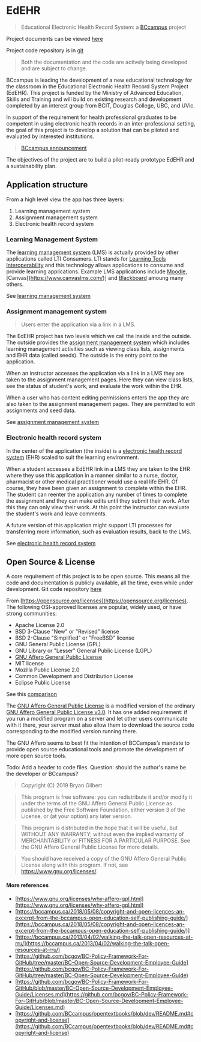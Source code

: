 # EdEHR

> Educational Electronic Health Record System: a [BCcampus](https://bccampus.ca) project

Project documents can be viewed [here](https://bryan-gilbert.github.io/edehr/)

Project code repository is in [git](https://github.com/BCcampus/edehr)

> Both the documentation and the code are actively being developed and are subject to change.

BCcampus is leading the development of a new educational technology for the classroom in the Educational Electronic Health 
Record System Project (EdEHR). This project is funded by the Ministry of Advanced Education, Skills and Training and 
will build on existing research and development completed by an interest group from BCIT, Douglas College, UBC, and UVic.

In support of the requirement for health professional graduates to be competent in using electronic health records in 
an inter-professional setting, the goal of this project is to develop a solution that can be piloted and evaluated by interested institutions.

> [BCcampus announcement](https://bccampus.ca/2018/01/23/bccampus-launches-the-educational-electronic-health-record-system-project-in-b-c/)

The objectives of the project are to build a pilot-ready prototype EdEHR and a sustainability plan. 

## Application structure

From a high level view the app has three layers: 

1. Learning management system 
2. Assignment management system
3. Electronic health record system

### Learning Management System

The [learning management system](/lms/) (LMS) is actually provided by other applications called LTI Consumers. 
LTI stands for [Learning Tools Interoperability](https://www.imsglobal.org/specs/ltiv2p0/implementation-guide)
and this technology allows applications to consume and provide learning applications.
Example LMS applications include [Moodle](https://moodle.org/), [Canvas[(https://www.canvaslms.com/)] and 
[Blackboard](https://www.blackboard.com) amoung many others.

See [learning management system](/lms/)
 
### Assignment management system

> Users enter the application via a link in a LMS.

The EdEHR project has two levels which we call the inside and the outside.  The outside provides the 
[assignment management system](/outside/) which includes learning management activities
such as viewing class lists, assignments and EHR data (called seeds).  The outside is the entry point to the application.

When an instructor accesses the application via a link in a LMS they are taken to the assignment
management pages.  Here they can view class lists, see the status of student's work, and evaluate
the work within the EHR.

When a user who has content editing permissions enters the app they are also taken to the
assignment management pages.  They are permitted to edit assignments and seed data.

See [assignment management system](/outside/)

### Electronic health record system

In the center of the application (the inside) is a
[electronic health record system](/inside/) (EHR) scaled to suit the learning environment.

When a student accesses a EdEHR link in a LMS they are taken to the EHR where they use this application
in a manner similar to a nurse, doctor, pharmacist or other medical practitioner would use a real life EHR. 
Of course, they have been given an assignment to complete within the EHR.  The student can 
reenter the application any number of times to complete the assignment and they can make edits
until they submit their work.  After this they can only view their work.  At this point the instructor
can evaluate the student's work and leave comments.

A future version of this application might support LTI processes for transferring more information,
such as evaluation results, back to the LMS.
   
See [electronic health record system](/inside/)

## Open Source & License

A core requirement of this project is to be open source.  This means all the code and documentation is publicly available,
all the time, even while under development.
Git code repository [here](https://github.com/BCcampus/edehr)

From [https://opensource.org/licenses](https://opensource.org/licenses). The following OSI-approved licenses are popular, 
widely used, or have strong communities:

* Apache License 2.0
* BSD 3-Clause "New" or "Revised" license
* BSD 2-Clause "Simplified" or "FreeBSD" license
* GNU General Public License (GPL)
* GNU Library or "Lesser" General Public License (LGPL)
* [GNU Affero General Public License](https://choosealicense.com/licenses/agpl-3.0/)
* MIT license
* Mozilla Public License 2.0
* Common Development and Distribution License
* Eclipse Public License

See this [comparison](https://en.wikipedia.org/wiki/Comparison_of_free_and_open-source_software_licenses)

The [GNU Affero General Public License](https://choosealicense.com/licenses/agpl-3.0/) is a modified version of the 
ordinary [GNU Affero General Public License v3.0](https://choosealicense.com/licenses/gpl-3.0/). It has one added requirement: 
if you run a modified program on a server and let other users communicate with it there, your server must also allow 
them to download the source code corresponding to the modified version running there.

The GNU Affero seems to best fit the intention of BCCampas’s mandate to provide open source educational tools and promote 
the development of more open source tools.  

Todo: Add a header to code files.  Question: should the author's name be the developer or BCcampus?

 
> Copyright (C) 2019 Bryan Gilbert

> This program is free software: you can redistribute it and/or modify it under the terms of the GNU Affero General Public License as published by the Free Software Foundation, either version 3 of the License, or (at your option) any later version.

> This program is distributed in the hope that it will be useful, but WITHOUT ANY WARRANTY; without even the implied warranty of MERCHANTABILITY or FITNESS FOR A PARTICULAR PURPOSE. See the GNU Affero General Public License for more details.

> You should have received a copy of the GNU Affero General Public License along with this program. If not, see <https://www.gnu.org/licenses/>. 
  
#### More references
* [https://www.gnu.org/licenses/why-affero-gpl.html](https://www.gnu.org/licenses/why-affero-gpl.html)
* [https://bccampus.ca/2018/05/08/copyright-and-open-licences-an-excerpt-from-the-bccampus-open-education-self-publishing-guide/](https://bccampus.ca/2018/05/08/copyright-and-open-licences-an-excerpt-from-the-bccampus-open-education-self-publishing-guide/)]
* [https://bccampus.ca/2013/04/02/walking-the-talk-open-resources-at-rru/](https://bccampus.ca/2013/04/02/walking-the-talk-open-resources-at-rru/)
* [https://github.com/bcgov/BC-Policy-Framework-For-GitHub/tree/master/BC-Open-Source-Development-Employee-Guide](https://github.com/bcgov/BC-Policy-Framework-For-GitHub/tree/master/BC-Open-Source-Development-Employee-Guide)
* [https://github.com/bcgov/BC-Policy-Framework-For-GitHub/blob/master/BC-Open-Source-Development-Employee-Guide/Licenses.md](https://github.com/bcgov/BC-Policy-Framework-For-GitHub/blob/master/BC-Open-Source-Development-Employee-Guide/Licenses.md)
* [https://github.com/BCcampus/opentextbooks/blob/dev/README.md#copyright-and-license](https://github.com/BCcampus/opentextbooks/blob/dev/README.md#copyright-and-license) 








